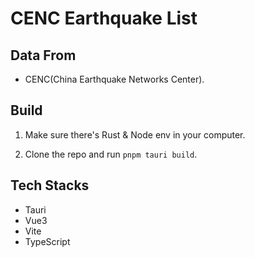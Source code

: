 # CENC Earthquake List

## Data From
- CENC(China Earthquake Networks Center).

## Build
1. Make sure there's Rust & Node env in your computer.

2. Clone the repo and run ``pnpm tauri build``.

## Tech Stacks
- Tauri
- Vue3
- Vite
- TypeScript